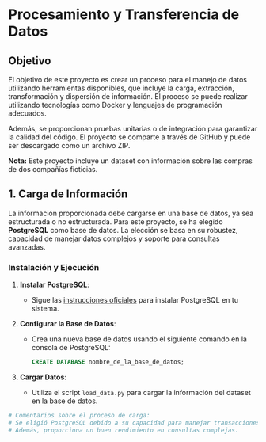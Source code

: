 # Procesamiento y Transferencia de Datos

## Objetivo
El objetivo de este proyecto es crear un proceso para el manejo de datos utilizando herramientas disponibles, que incluye la carga, extracción, transformación y dispersión de información. El proceso se puede realizar utilizando tecnologías como Docker y lenguajes de programación adecuados. 

Además, se proporcionan pruebas unitarias o de integración para garantizar la calidad del código. El proyecto se comparte a través de GitHub y puede ser descargado como un archivo ZIP.

**Nota:** Este proyecto incluye un dataset con información sobre las compras de dos compañías ficticias.

## 1. Carga de Información

La información proporcionada debe cargarse en una base de datos, ya sea estructurada o no estructurada. Para este proyecto, se ha elegido **PostgreSQL** como base de datos. La elección se basa en su robustez, capacidad de manejar datos complejos y soporte para consultas avanzadas.

### Instalación y Ejecución

1. **Instalar PostgreSQL**:
   - Sigue las [instrucciones oficiales](https://www.postgresql.org/download/) para instalar PostgreSQL en tu sistema.

2. **Configurar la Base de Datos**:
   - Crea una nueva base de datos usando el siguiente comando en la consola de PostgreSQL:
     ```sql
     CREATE DATABASE nombre_de_la_base_de_datos;
     ```

3. **Cargar Datos**:
   - Utiliza el script `load_data.py` para cargar la información del dataset en la base de datos.

```python
# Comentarios sobre el proceso de carga:
# Se eligió PostgreSQL debido a su capacidad para manejar transacciones y datos estructurados.
# Además, proporciona un buen rendimiento en consultas complejas.
